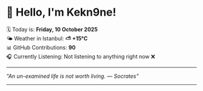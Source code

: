 # 👋 Hello, I'm Kekn9ne!

🗓️ Today is: **Friday, 10 October 2025**  
🌤️ Weather in Istanbul: **⛅️  +15°C**  
📊 GitHub Contributions: **90**  
🎧 Currently Listening: Not listening to anything right now ❌

---

_"An un-examined life is not worth living. — *Socrates*"_

---
